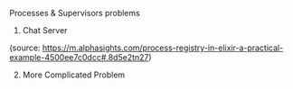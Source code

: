 Processes & Supervisors problems

1. Chat Server

(source: https://m.alphasights.com/process-registry-in-elixir-a-practical-example-4500ee7c0dcc#.8d5e2tn27)

2. More Complicated Problem
